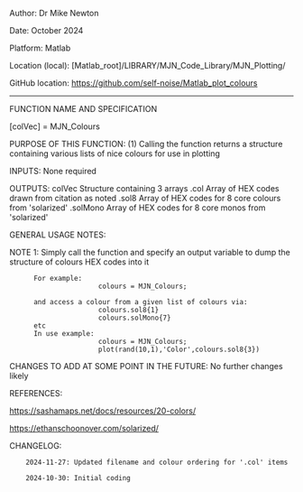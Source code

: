 Author:           Dr Mike Newton

Date:             October 2024

Platform:         Matlab

Location (local): [Matlab_root]/LIBRARY/MJN_Code_Library/MJN_Plotting/

GitHub location:  https://github.com/self-noise/Matlab_plot_colours

-------------------------------------------------
FUNCTION NAME AND SPECIFICATION

  [colVec] = MJN_Colours

PURPOSE OF THIS FUNCTION:
          (1) Calling the function returns a structure containing various lists of nice 
          colours for use in plotting

INPUTS:
          None required

OUTPUTS:
          colVec                      Structure containing 3 arrays
              .col                    Array of HEX codes drawn from citation as noted
              .sol8                   Array of HEX codes for 8 core colours from 'solarized'
              .solMono                Array of HEX codes for 8 core monos from 'solarized'

GENERAL USAGE NOTES:

  NOTE 1: Simply call the function and specify an output variable to dump the structure of 
          colours HEX codes into it
          
          For example:
                          colours = MJN_Colours;

          and access a colour from a given list of colours via:
                          colours.sol8{1}
                          colours.solMono{7}
          etc
          In use example:
                          colours = MJN_Colours;
                          plot(rand(10,1),'Color',colours.sol8{3})

CHANGES TO ADD AT SOME POINT IN THE FUTURE:
  No further changes likely

REFERENCES:

  https://sashamaps.net/docs/resources/20-colors/

  https://ethanschoonover.com/solarized/

CHANGELOG:

        2024-11-27: Updated filename and colour ordering for '.col' items

        2024-10-30: Initial coding